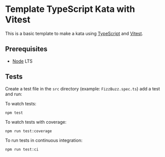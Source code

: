 # Template TypeScript Kata with Vitest

This is a basic template to make a kata using [TypeScript](https://www.typescriptlang.org/) and [Vitest](https://vitest.dev/).

## Prerequisites

* [Node](https://nodejs.org/) LTS

## Tests

Create a test file in the `src` directory (example: `FizzBuzz.spec.ts`) add a test and run:


To watch tests:

```shell
npm test
```

To watch tests with coverage:

```shell
npm run test:coverage
```

To run tests in continuous integration:

```shell
npm run test:ci
```
